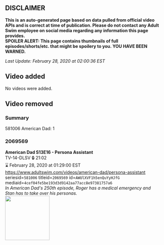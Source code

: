 ## DISCLAIMER
**This is an auto-generated page based on data pulled from official video APIs and is correct at time of publication. Please do not contact any Adult Swim employee on social media regarding any information this page provides.**  
**SPOILER ALERT: This page contains thumbnails of full episodes/shorts/etc. that might be spoilery to you. YOU HAVE BEEN WARNED.**  

_Last Update: February 28, 2020 at 02:00:36 EST_
## Video added
No videos were added.  
## Video removed
### Summary
581006 American Dad: 1  
### 2069569
**American Dad S13E16 - Persona Assistant**  
TV-14-DLSV 🔒 21:02  
⌛ February 28, 2020 at 01:29:00 EST  
https://www.adultswim.com/videos/american-dad/persona-assistant  
seriesid=`581006` titleid=`2069569` id=`AWUlXVF1h5enQuYyHJfG` mediaid=`4cef04fe5be193d3d9142aa77acc8e97381757a6`  
_In American Dad's 250th episode, Roger has a medical emergency and Stan has to take over his personas._  
<a href="https://i.cdn.turner.com/adultswim/big/image-upload/thumbnails/thumb-2_image-155844918296313.jpg"><img src="https://i.cdn.turner.com/adultswim/big/image-upload/thumbnails/thumb-2_image-155844918296313.jpg" height="144px" /></a>
